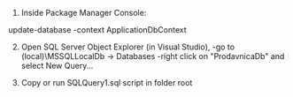 1. Inside Package Manager Console:

update-database -context ApplicationDbContext

2. Open SQL Server Object Explorer (in Visual Studio), 
-go to (local)\MSSQLLocalDb -> Databases 
-right click on "ProdavnicaDb" and select New Query...

3. Copy or run SQLQuery1.sql script in folder root
